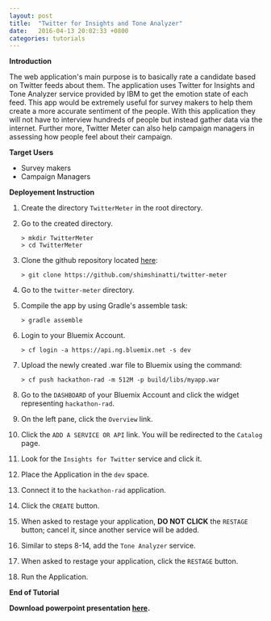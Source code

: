 ```yaml
---
layout: post
title:  "Twitter for Insights and Tone Analyzer"
date:   2016-04-13 20:02:33 +0800
categories: tutorials
---
```


**Introduction**

The web application's main purpose is to basically rate a candidate based on Twitter feeds about them. The application uses Twitter for Insights and Tone Analyzer service provided by IBM to get the emotion state of each feed. This app would be extremely useful for survey makers to help them create a more accurate sentiment of the people. With this application they will not have to interview hundreds of people but instead gather data via the internet. Further more, Twitter Meter can also help campaign managers in assessing how people feel about their campaign.

**Target Users**

- Survey makers
- Campaign Managers

**Deployement Instruction**

1. Create the directory `TwitterMeter` in the root directory. 

2. Go to the created directory.

	```text
	> mkdir TwitterMeter
	> cd TwitterMeter
	```

3. Clone the github repository located [here](https://github.com/shimshinatti/twitter-meter):

	```text
	> git clone https://github.com/shimshinatti/twitter-meter
	```

4. Go to the `twitter-meter` directory.

5. Compile the app by using Gradle's assemble task:

	```text
	> gradle assemble
	```

6. Login to your Bluemix Account.
	
	```text
	> cf login -a https://api.ng.bluemix.net -s dev
	```

7. Upload the newly created .war file to Bluemix using the command:

	```text
	> cf push hackathon-rad -m 512M -p build/libs/myapp.war
	```

8. Go to the `DASHBOARD` of your Bluemix Account and click the widget representing `hackathon-rad`.

9. On the left pane, click the `Overview` link. 
	
10. Click the `ADD A SERVICE OR API` link.  You will be redirected to the `Catalog` page. 

11. Look for the `Insights for Twitter` service and click it.
 
12. Place the Application in the `dev` space.   

13. Connect it to the `hackathon-rad` application. 

14. Click the `CREATE` button.

15. When asked to restage your application, **DO NOT CLICK** the `RESTAGE` button; cancel it, since another service will be added.

16. Similar to steps 8-14, add the `Tone Analyzer` service.

17. When asked to restage your application, click the `RESTAGE` button. 

18. Run the Application. 

**End of Tutorial**

**Download powerpoint presentation [here][presentation].**

[presentation]: https://drive.google.com/open?id=1kIrXx_kfiLS1XsChy8P760Gim7DxGs6TQcWHTXvuUIU
